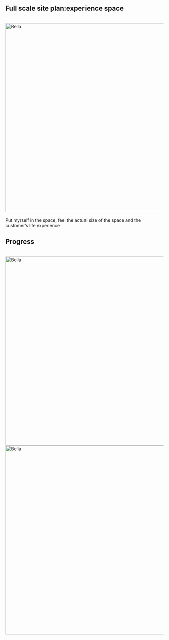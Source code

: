 ## Full scale site plan:experience space
<Br><img alt="Bella" src="https://github.com/bellaaaaaaa216/Bella216/blob/master/photo%201to1%20plan.jpg?raw=true" width="600">
  <Br> 
<Br> Put myrself in the space, feel the actual size of the space and the customer’s life experience
  <Br> 
## Progress
  <Br><img alt="Bella" src="https://github.com/bellaaaaaaa216/Bella216/blob/master/plan.jpg?raw=true" width="600">
  <Br><img alt="Bella" src="https://github.com/bellaaaaaaa216/Bella216/blob/master/photo%201to1%20plan1.jpg?raw=true" width="600">
